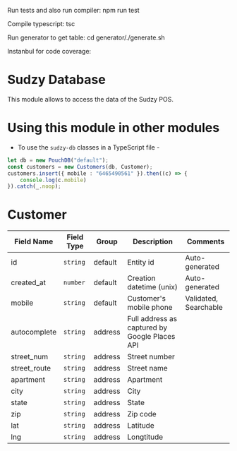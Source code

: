 Run tests and also run compiler:
npm run test

Compile typescript:
tsc 

Run generator to get table:
cd generator/./generate.sh

Instanbul for code coverage:



# Sudzy Database
This module allows to access the data of the Sudzy POS.

# Using this module in other modules
- To use the `sudzy-db` classes in a TypeScript file -

```ts
let db = new PouchDB("default");
const customers = new Customers(db, Customer);
customers.insert({ mobile : "6465490561" }).then((c) => {
    console.log(c.mobile)
}).catch(_.noop);
```
# Customer
| Field Name   | Field Type | Group   | Description                                   | Comments              |
| ------------ | ---------- | ------- | --------------------------------------------- | --------------------- |
| id           | `string`   | default | Entity id                                     | Auto-generated        |
| created_at   | `number`   | default | Creation datetime (unix)                      | Auto-generated        |
| mobile       | `string`   | default | Customer's mobile phone                       | Validated, Searchable |
| autocomplete | `string`   | address | Full address as captured by Google Places API |                       |
| street_num   | `string`   | address | Street number                                 |                       |
| street_route | `string`   | address | Street name                                   |                       |
| apartment    | `string`   | address | Apartment                                     |                       |
| city         | `string`   | address | City                                          |                       |
| state        | `string`   | address | State                                         |                       |
| zip          | `string`   | address | Zip code                                      |                       |
| lat          | `string`   | address | Latitude                                      |                       |
| lng          | `string`   | address | Longtitude                                    |                       |
